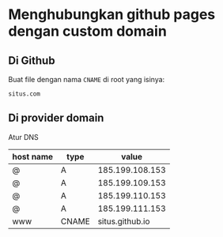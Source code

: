 # Menghubungkan github pages dengan custom domain

## Di Github 

Buat file dengan nama `CNAME` di root yang isinya:

```
situs.com 
```

## Di provider domain

Atur DNS

| host name | type | value |
|-|-|-|
| @ | A | 185.199.108.153 |
| @ | A | 185.199.109.153 |
| @ | A | 185.199.110.153 |
| @ | A | 185.199.111.153 |
| www | CNAME | situs.github.io |